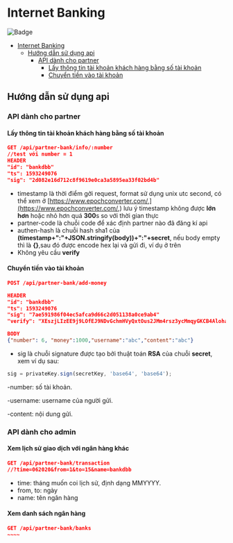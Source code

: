 # Internet Banking

![Badge](https://gitlab.com/khuedoan/internet-banking/badges/master/pipeline.svg)

- [Internet Banking](#internet-banking)
  - [Hướng dẫn sử dụng api](#hướng-dẫn-sử-dụng-api)
    - [API dành cho partner](#api-dành-cho-partner)
      - [Lấy thông tin tài khoản khách hàng bằng số tài khoản](#lấy-thông-tin-tài-khoản-khách-hàng-bằng-số-tài-khoản)
      - [Chuyển tiền vào tài khoản](#nạp-tiền-vào-tài-khoản)

## Hướng dẫn sử dụng api

### API dành cho partner

#### Lấy thông tin tài khoản khách hàng bằng số tài khoản

```json
GET /api/partner-bank/info/:number
//test với number = 1
HEADER
"id": "bankdbb"
"ts": 1593249076
"sig": "2d082e16d712c8f9619e0ca3a5895ea33f02bd4b"

```

- timestamp là thời điểm gởi request, format sử dụng unix utc second, có thể  xem ở [https://www.epochconverter.com/,](https://www.epochconverter.com/,) lưu ý timestamp không được **lớn hơn** hoặc nhỏ hơn quá **300**s so với thời gian thực
- partner-code là chuỗi code để xác định partner nào đã đăng kí api
- authen-hash là chuỗi hash sha1 của **(timestamp+":"+JSON.stringify(body))+":"+secret**, nếu body empty thì là **{}**,sau đó được encode hex lại và gửi đi, ví dụ ở trên
- Không yêu cầu **verify**

#### Chuyển tiền vào tài khoản

```json
POST /api/partner-bank/add-money

HEADER
"id": "bankdbb"
"ts": 1593249076
"sig": "7ae591986f04ec5afca9d66c2d051138a0ce9ab4"
"verify": "XEszjLIzEE9j9LOfEJ9NDvGchmHVyQxtOus2JMm4rsz3ycMmqyGKCB4AlohaChJoh8G5zTpvjsgmhuoGheXqwc4sdqrR3JUzvZPSHxXIVSSIzcCrzrpeFjpYR8sq6QyX2CY9MsQQIOT5IM5EsaxvQa+hbaGXYD5rLA524F7mbA4="

BODY
{"number": 6, "money":1000,"username":"abc","content":"abc"}
```

- sig là chuỗi signature được tạo bởi thuật toán **RSA** của chuỗi **secret**, xem ví dụ sau:

```javascript
sig = privateKey.sign(secretKey, 'base64', 'base64');
```

-number: số tài khoản.

-username: username của người gửi.

-content: nội dung gửi.

### API dành cho admin

#### Xem lịch sử giao dịch với ngân hàng khác

```json
GET /api/partner-bank/transaction
//?time=062020&from=1&to=15&name=bankdbb

```

- time: tháng muốn coi lịch sử, định dạng MMYYYY.
- from, to: ngày
- name: tên ngân hàng

#### Xem danh sách ngân hàng

```json
GET /api/partner-bank/banks
~~~~
```
